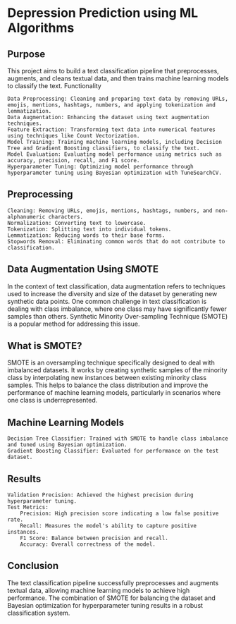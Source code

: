 # Depression Prediction using ML Algorithms

## Purpose

This project aims to build a text classification pipeline that preprocesses, augments, and cleans textual data, and then trains machine learning models to classify the text.
Functionality

    Data Preprocessing: Cleaning and preparing text data by removing URLs, emojis, mentions, hashtags, numbers, and applying tokenization and lemmatization.
    Data Augmentation: Enhancing the dataset using text augmentation techniques.
    Feature Extraction: Transforming text data into numerical features using techniques like Count Vectorization.
    Model Training: Training machine learning models, including Decision Tree and Gradient Boosting classifiers, to classify the text.
    Model Evaluation: Evaluating model performance using metrics such as accuracy, precision, recall, and F1 score.
    Hyperparameter Tuning: Optimizing model performance through hyperparameter tuning using Bayesian optimization with TuneSearchCV.

## Preprocessing

    Cleaning: Removing URLs, emojis, mentions, hashtags, numbers, and non-alphanumeric characters.
    Normalization: Converting text to lowercase.
    Tokenization: Splitting text into individual tokens.
    Lemmatization: Reducing words to their base forms.
    Stopwords Removal: Eliminating common words that do not contribute to classification.

## Data Augmentation Using SMOTE

In the context of text classification, data augmentation refers to techniques used to increase the diversity and size of the dataset by generating new synthetic data points. One common challenge in text classification is dealing with class imbalance, where one class may have significantly fewer samples than others. Synthetic Minority Over-sampling Technique (SMOTE) is a popular method for addressing this issue.

## What is SMOTE?

SMOTE is an oversampling technique specifically designed to deal with imbalanced datasets. It works by creating synthetic samples of the minority class by interpolating new instances between existing minority class samples. This helps to balance the class distribution and improve the performance of machine learning models, particularly in scenarios where one class is underrepresented.

## Machine Learning Models

    Decision Tree Classifier: Trained with SMOTE to handle class imbalance and tuned using Bayesian optimization.
    Gradient Boosting Classifier: Evaluated for performance on the test dataset.

## Results

    Validation Precision: Achieved the highest precision during hyperparameter tuning.
    Test Metrics:
        Precision: High precision score indicating a low false positive rate.
        Recall: Measures the model's ability to capture positive instances.
        F1 Score: Balance between precision and recall.
        Accuracy: Overall correctness of the model.

## Conclusion

The text classification pipeline successfully preprocesses and augments textual data, allowing machine learning models to achieve high performance. The combination of SMOTE for balancing the dataset and Bayesian optimization for hyperparameter tuning results in a robust classification system.
